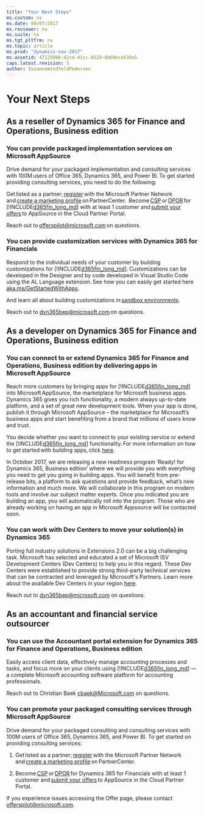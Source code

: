 ```yaml
---
title: "Your Next Steps"
ms.custom: na
ms.date: 09/07/2017
ms.reviewer: na
ms.suite: na
ms.tgt_pltfrm: na
ms.topic: article
ms.prod: "dynamics-nav-2017"
ms.assetid: 471299b6-82cd-41cc-b529-8b60ece530a5
caps.latest.revision: 5
author: SusanneWindfeldPedersen
---
```


# Your Next Steps 

## As a reseller of Dynamics 365 for Finance and Operations, Business edition

### You can provide packaged implementation services on Microsoft AppSource  
Drive demand for your packaged implementation and consulting services with 100M users of Office 365, Dynamics 365, and Power BI. To get started providing consulting services, you need to do the following:  
 
Get listed as a partner; [register](https://partner.microsoft.com/en-us/membership) with the Microsoft Partner Network and [create a marketing profile](https://msdn.microsoft.com/partner-center/create-a-marketing-profile) on PartnerCenter.  
Become [CSP](https://partner.microsoft.com/en-US/cloud-solution-provider) or [DPOR](https://partner.microsoft.com/en-US/membership/digital-partner-of-Record) for [!INCLUDE[d365fin_long_md](includes/d365fin_long_md.md)] with at least 1 customer and [submit your offers](https://cloudpartner.azure.com/) to AppSource in the Cloud Partner Portal.  
 
Reach out to [offerspilot@microsoft.com](mailto:offerspilot@microsoft.com) on questions.   
 
### You can provide customization services with Dynamics 365 for Financials  
Respond to the individual needs of your customer by building customizations for [!INCLUDE[d365fin_long_md](includes/d365fin_long_md.md)]. Customizations can be developed in the Designer and by code developed in Visual Studio Code using the AL Language extension. See how you can easily get started here [aka.ms/GetStartedWithApps](http://aka.ms/getstartedwithapps). 

And learn all about building customizations in [sandbox environments](https://docs.microsoft.com/en-us/dynamics365/financials/across-how-create-sandbox-environment).  
 
Reach out to [dyn365bep@microsoft.com](mailto:dyn365bep@microsoft.com) on questions.  

## As a developer on Dynamics 365 for Finance and Operations, Business edition

### You can connect to or extend Dynamics 365 for Finance and Operations, Business edition by delivering apps in Microsoft AppSource  
Reach more customers by bringing apps for [!INCLUDE[d365fin_long_md](includes/d365fin_long_md.md)] into Microsoft AppSource, the marketplace for Microsoft business apps. Dynamics 365 gives you rich functionality, a modern always up-to-date platform, and a set of great new development tools. When your app is done, publish it through Microsoft AppSource – the marketplace for Microsoft’s business apps and start benefiting from a brand that millions of users know and trust.  
 
You decide whether you want to connect to your existing service or extend the [!INCLUDE[d365fin_long_md](includes/d365fin_long_md.md)] functionality. For more information on how to get started with building apps, click [here](https://aka.ms/getstartedwithapps).  
 
In October 2017, we are releasing a new readiness program ‘Ready! for Dynamics 365, Business edition’ where we will provide you with everything you need to get you going in building apps. You will benefit from pre-release bits, a platform to ask questions and provide feedback, what’s new information and much more. We will collaborate in this program on modern tools and involve our subject matter experts. Once you indicated you are building an app, you will automatically roll into the program. Those who are already working on having an app in Microsoft Appsource will be contacted soon. 

### You can work with Dev Centers to move your solution(s) in Dynamics 365
Porting full industry solutions in Extensions 2.0 can be a big challenging task. Microsoft has selected and educated a set of Microsoft ISV Development Centers (Dev Centers) to help you in this regard. These Dev Centers were established to provide strong third-party technical services that can be contracted and leveraged by Microsoft's Partners.
Learn more about the available Dev Centers in your region [here](https://mbs.microsoft.com/partnersource/northamerica/partner-essentials/all-partner-essentials-documents/FindISVDevelopmentCenter). 

Reach out to [dyn365bep@microsoft.com](mailto:dyn365bep@microsoft.com) on questions.

## As an accountant and financial service outsourcer 

### You can use the Accountant portal extension for Dynamics 365 for Finance and Operations, Business edition
Easily access client data, effectively manage accounting processes and tasks, and focus more on your clients using [!INCLUDE[d365fin_long_md](includes/d365fin_long_md.md)] — a complete Microsoft accounting software platform for accounting professionals. 

Reach out to Christian Baek [cbaek@Microsoft.com](mailto:cbaek@Microsoft.com) on questions. 

### You can promote your packaged consulting services through Microsoft AppSource
Drive demand for your packaged consulting and consulting services with 100M users of Office 365, Dynamics 365, and Power BI. To get started on providing consulting services:  

1) Get listed as a partner; [register](https://partner.microsoft.com/en-us/membership) with the Microsoft Partner Network and [create a marketing profile](https://msdn.microsoft.com/partner-center/create-a-marketing-profile) on PartnerCenter.  

2) Become [CSP](https://partner.microsoft.com/en-US/cloud-solution-provider) or [DPOR](https://partner.microsoft.com/en-US/membership/digital-partner-of-Record) for Dynamics 365 for Financials with at least 1 customer and [submit your offers](https://cloudpartner.azure.com/) to AppSource in the Cloud Partner Portal.  

If you experience issues accessing the Offer page, please contact [offerspilot@microsoft.com](mailto:offerspilot@microsoft.com).

  
